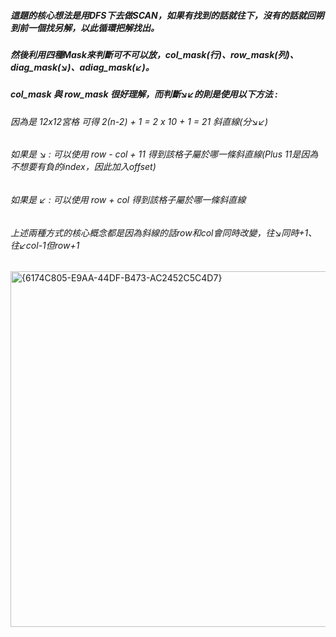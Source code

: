##### 這題的核心想法是用DFS下去做SCAN，如果有找到的話就往下，沒有的話就回朔到前一個找另解，以此循環把解找出。  
##### 然後利用四種Mask來判斷可不可以放，col_mask(行)、row_mask(列)、diag_mask(↘︎)、adiag_mask(↙︎)。  
##### col_mask 與 row_mask 很好理解，而判斷↘︎↙︎的則是使用以下方法 :  
###### 因為是 12x12宮格 可得 2(n-2) + 1 = 2 x 10 + 1 = 21 斜直線(分↘︎↙︎)
###### 如果是 ↘︎ : 可以使用 row - col + 11 得到該格子屬於哪一條斜直線(Plus 11是因為不想要有負的index，因此加入offset)  
###### 如果是 ↙︎ : 可以使用 row + col 得到該格子屬於哪一條斜直線
###### 上述兩種方式的核心概念都是因為斜線的話row和col會同時改變，往↘︎同時+1、往↙︎col-1但row+1  



<img width="569" alt="{6174C805-E9AA-44DF-B473-AC2452C5C4D7}" src="https://github.com/user-attachments/assets/b580ffde-c13e-4335-8d47-6ce94007269c" />  


